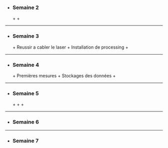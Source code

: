 - <h3> Semaine 2 </h2>
  + 
  + 
***
- <h3>Semaine 3 </h2>  
  + Reussir a cabler le laser
  + Installation de processing
  +
***
- <h3> Semaine 4 </h2>  
  + Premières mesures 
  + Stockages des données
  + 

***
- <h3> Semaine 5 </h2>  
  +
  +
  +

***
- <h3> Semaine 6 </h2>  


***
- <h3> Semaine 7 </h2>  

